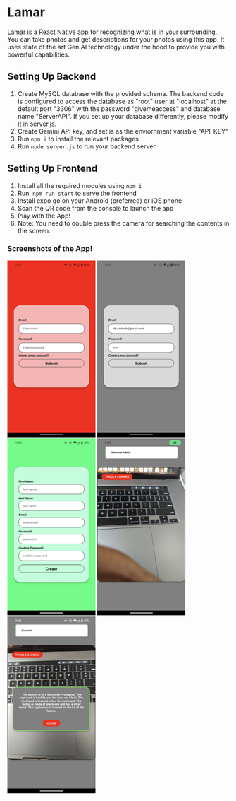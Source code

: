 # Lamar
Lamar is a React Native app for recognizing what is in your surrounding. You can take photos and get descriptions for your photos using this app. It uses state of the art Gen AI technology under the hood to provide you with powerful capabilities.


## Setting Up Backend
1. Create MySQL database with the provided schema. The backend code is configured to access the database as "root" user at "localhost" at the default port "3306" with the password "givemeaccess" and database name "ServerAPI". If you set up your database differently, please modify it in server.js.
2. Create Gemini API key, and set is as the enviornment variable "API_KEY" 
3. Run `npm i` to install the relevant packages
4. Run `node server.js` to run your backend server

## Setting Up Frontend
1. Install all the required modules using `npm i`
2. Run: `npm run start` to serve the frontend
2. Install expo go on your Android (preferred) or iOS phone
3. Scan the QR code from the console to launch the app
4. Play with the App!
5. Note: You need to double press the camera for searching the contents in the screen.


### Screenshots of the App!
<img src="screenshot/Screenshot_20240322-232751.png" width="200" height="400"> <img src="screenshot/Screenshot_20240322-232922.png" width="200" height="400"><img src="screenshot/Screenshot_20240322-233006.png" width="200" height="400"> <img src="screenshot/Screenshot_20240322-232927.png" width="200" height="400"> <img src="screenshot/Screenshot_20240322-232954.png" width="200" height="400">

